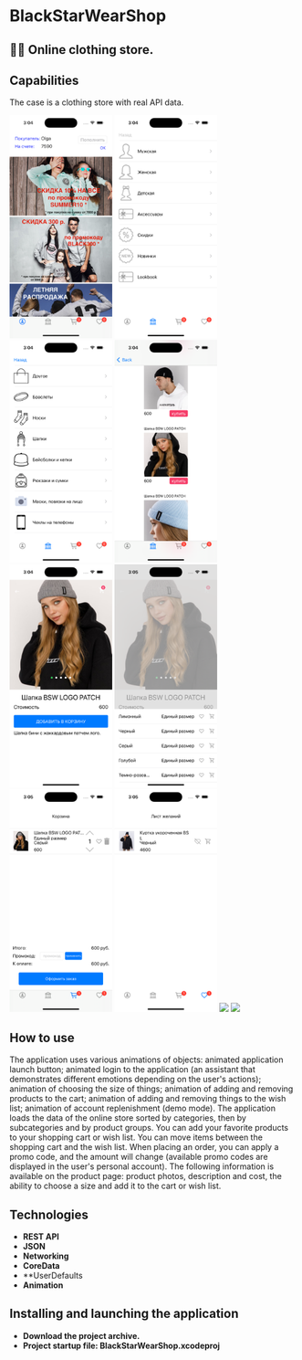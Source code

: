 # BlackStarWearShop

## 👖👚 Online clothing store. 

## Capabilities
<p> The case is a clothing store with real API data. </p>

<p>
 <img style="width: 180px;" src="https://github.com/NovikovaOlga/novikovaolga/blob/main/Other/Blackstarwear/screen1.png">
 <img style="width: 180px;" src="https://github.com/NovikovaOlga/novikovaolga/blob/main/Other/Blackstarwear/screen2.png">
 <img style="width: 180px;" src="https://github.com/NovikovaOlga/novikovaolga/blob/main/Other/Blackstarwear/screen3.png">
 <img style="width: 180px;" src="https://github.com/NovikovaOlga/novikovaolga/blob/main/Other/Blackstarwear/screen4.png">
 <img style="width: 180px;" src="https://github.com/NovikovaOlga/novikovaolga/blob/main/Other/Blackstarwear/screen5.png">
 <img style="width: 180px;" src="https://github.com/NovikovaOlga/novikovaolga/blob/main/Other/Blackstarwear/screen6.png">
 <img style="width: 180px;" src="https://github.com/NovikovaOlga/novikovaolga/blob/main/Other/Blackstarwear/screen7.png">
 <img style="width: 180px;" src="https://github.com/NovikovaOlga/novikovaolga/blob/main/Other/Blackstarwear/screen8.png">
 <img style="width: 180px;" src="https://github.com/NovikovaOlga/novikovaolga/blob/main/Other/Blackstarwear/Demo1.gif">
 <img style="width: 180px;" src="https://github.com/NovikovaOlga/novikovaolga/blob/main/Other/Blackstarwear/Demo2.gif">
 <p>

## How to use
The application uses various animations of objects:
animated application launch button;
animated login to the application (an assistant that demonstrates different emotions depending on the user's actions);
animation of choosing the size of things;
animation of adding and removing products to the cart;
animation of adding and removing things to the wish list;
animation of account replenishment (demo mode).
The application loads the data of the online store sorted by categories, then by subcategories and by product groups.
You can add your favorite products to your shopping cart or wish list. You can move items between the shopping cart and the wish list.
When placing an order, you can apply a promo code, and the amount will change (available promo codes are displayed in the user's personal account).
The following information is available on the product page: product photos, description and cost, the ability to choose a size and add it to the cart or wish list.
  
## Technologies
 - **REST API**
 - **JSON**
 - **Networking** 
 - **CoreData**
 - **UserDefaults
 - **Animation**
  

## Installing and launching the application
 - **Download the project archive.** 
 - **Project startup file: BlackStarWearShop.xcodeproj** 
